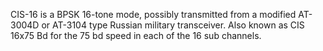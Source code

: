CIS-16 is a BPSK 16-tone mode, possibly transmitted from a modified AT-3004D or AT-3104 type Russian military transceiver. Also known as CIS 16x75 Bd for the 75 bd speed in each of the 16 sub channels.